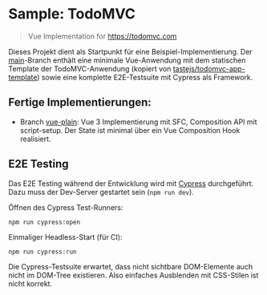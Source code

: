 # Sample: TodoMVC

> Vue Implementation for https://todomvc.com

Dieses Projekt dient als Startpunkt für eine Beispiel-Implementierung. Der [main](https://github.com/lean-vue/sample-todomvc/tree/main)-Branch enthält eine minimale Vue-Anwendung mit dem statischen
Template der TodoMVC-Anwendung (kopiert von [tastejs/todomvc-app-template](https://github.com/tastejs/todomvc-app-template)) sowie eine komplette E2E-Testsuite mit Cypress als Framework.

## Fertige Implementierungen:

- Branch [vue-plain](https://github.com/lean-vue/sample-todomvc/tree/vue-plain): Vue 3 Implementierung mit SFC, Composition API mit script-setup. Der State ist minimal über ein Vue Composition Hook realisiert.

## E2E Testing

Das E2E Testing während der Entwicklung wird mit [Cypress](https://cypress.io) durchgeführt. Dazu
muss der Dev-Server gestartet sein (`npm run dev`).

Öffnen des Cypress Test-Runners:

    npm run cypress:open

Einmaliger Headless-Start (für CI):

    npm run cypress:run

Die Cypress-Testsuite erwartet, dass nicht sichtbare DOM-Elemente auch nicht im DOM-Tree existieren.
Also einfaches Ausblenden mit CSS-Stilen ist nicht korrekt.
